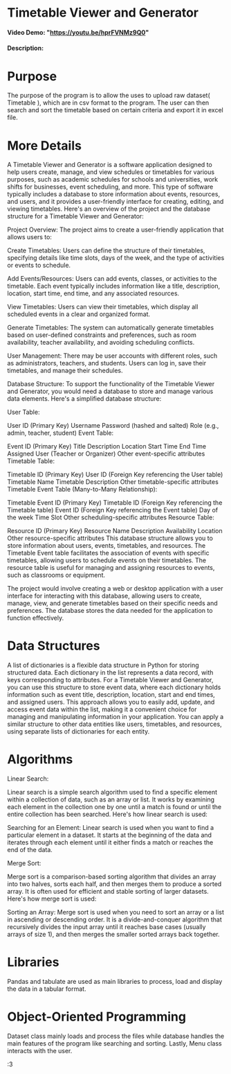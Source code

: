 # Timetable Viewer and Generator

#### Video Demo: "https://youtu.be/hprFVNMz9Q0"

#### Description:

# Purpose

The purpose of the program is to allow the uses to upload raw dataset( Timetable ), which are in csv format to the program. The user can then search and sort the timetable based on certain criteria and export it in excel file.

# More Details

A Timetable Viewer and Generator is a software application designed to help users create, manage, and view schedules or timetables for various purposes, such as academic schedules for schools and universities, work shifts for businesses, event scheduling, and more. This type of software typically includes a database to store information about events, resources, and users, and it provides a user-friendly interface for creating, editing, and viewing timetables. Here's an overview of the project and the database structure for a Timetable Viewer and Generator:

Project Overview:
The project aims to create a user-friendly application that allows users to:

Create Timetables: Users can define the structure of their timetables, specifying details like time slots, days of the week, and the type of activities or events to schedule.

Add Events/Resources: Users can add events, classes, or activities to the timetable. Each event typically includes information like a title, description, location, start time, end time, and any associated resources.

View Timetables: Users can view their timetables, which display all scheduled events in a clear and organized format.

Generate Timetables: The system can automatically generate timetables based on user-defined constraints and preferences, such as room availability, teacher availability, and avoiding scheduling conflicts.

User Management: There may be user accounts with different roles, such as administrators, teachers, and students. Users can log in, save their timetables, and manage their schedules.

Database Structure:
To support the functionality of the Timetable Viewer and Generator, you would need a database to store and manage various data elements. Here's a simplified database structure:

User Table:

User ID (Primary Key)
Username
Password (hashed and salted)
Role (e.g., admin, teacher, student)
Event Table:

Event ID (Primary Key)
Title
Description
Location
Start Time
End Time
Assigned User (Teacher or Organizer)
Other event-specific attributes
Timetable Table:

Timetable ID (Primary Key)
User ID (Foreign Key referencing the User table)
Timetable Name
Timetable Description
Other timetable-specific attributes
Timetable Event Table (Many-to-Many Relationship):

Timetable Event ID (Primary Key)
Timetable ID (Foreign Key referencing the Timetable table)
Event ID (Foreign Key referencing the Event table)
Day of the week
Time Slot
Other scheduling-specific attributes
Resource Table:

Resource ID (Primary Key)
Resource Name
Description
Availability
Location
Other resource-specific attributes
This database structure allows you to store information about users, events, timetables, and resources. The Timetable Event table facilitates the association of events with specific timetables, allowing users to schedule events on their timetables. The resource table is useful for managing and assigning resources to events, such as classrooms or equipment.

The project would involve creating a web or desktop application with a user interface for interacting with this database, allowing users to create, manage, view, and generate timetables based on their specific needs and preferences. The database stores the data needed for the application to function effectively.


# Data Structures

A list of dictionaries is a flexible data structure in Python for storing structured data. Each dictionary in the list represents a data record, with keys corresponding to attributes. For a Timetable Viewer and Generator, you can use this structure to store event data, where each dictionary holds information such as event title, description, location, start and end times, and assigned users. This approach allows you to easily add, update, and access event data within the list, making it a convenient choice for managing and manipulating information in your application. You can apply a similar structure to other data entities like users, timetables, and resources, using separate lists of dictionaries for each entity.

# Algorithms

Linear Search:

Linear search is a simple search algorithm used to find a specific element within a collection of data, such as an array or list. It works by examining each element in the collection one by one until a match is found or until the entire collection has been searched. Here's how linear search is used:

Searching for an Element: Linear search is used when you want to find a particular element in a dataset. It starts at the beginning of the data and iterates through each element until it either finds a match or reaches the end of the data.

Merge Sort:

Merge sort is a comparison-based sorting algorithm that divides an array into two halves, sorts each half, and then merges them to produce a sorted array. It is often used for efficient and stable sorting of larger datasets. Here's how merge sort is used:

Sorting an Array: Merge sort is used when you need to sort an array or a list in ascending or descending order. It is a divide-and-conquer algorithm that recursively divides the input array until it reaches base cases (usually arrays of size 1), and then merges the smaller sorted arrays back together.

# Libraries

Pandas and tabulate are used as main libraries to process, load and display the data in a tabular format.

# Object-Oriented Programming

Dataset class mainly loads and process the files while database handles the main features of the program like searching and sorting. Lastly, Menu class interacts with the user.

:3

